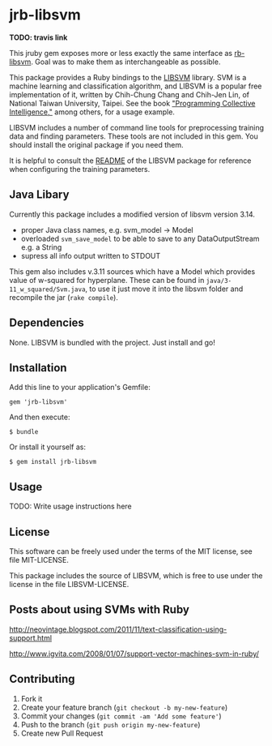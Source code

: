# jrb-libsvm

**TODO: travis link**

This jruby gem exposes more or less exactly the same interface as [rb-libsvm][].
Goal was to make them as interchangeable as possible.

This package provides a Ruby bindings to the [LIBSVM][] library.  SVM
is a machine learning and classification algorithm, and LIBSVM is a
popular free implementation of it, written by Chih-Chung Chang and
Chih-Jen Lin, of National Taiwan University, Taipei. See the book ["Programming
Collective Intelligence,"](http://books.google.com/books?id=fEsZ3Ey-Hq4C) among others, for a usage example.

LIBSVM includes a number of command line tools for preprocessing
training data and finding parameters. These tools are not included in
this gem. You should install the original package if you need them.

It is helpful to consult the [README][] of the LIBSVM package for
reference when configuring the training parameters.

## Java Libary

Currently this package includes a modified version of libsvm version 3.14.

- proper Java class names, e.g. svm_model -> Model
- overloaded `svm_save_model` to be able to save to any DataOutputStream e.g. a String
- supress all info output written to STDOUT

This gem also includes v.3.11 sources which have a Model which provides value of w-squared for hyperplane.
These can be found in `java/3-11_w_squared/Svm.java`, to use it just move it into the libsvm folder
and recompile the jar (`rake compile`).

## Dependencies

None.  LIBSVM is bundled with the project.  Just install and go!

## Installation

Add this line to your application's Gemfile:

    gem 'jrb-libsvm'

And then execute:

    $ bundle

Or install it yourself as:

    $ gem install jrb-libsvm

## Usage

TODO: Write usage instructions here

## License

This software can be freely used under the terms of the MIT license,
see file MIT-LICENSE.

This package includes the source of LIBSVM, which is free to use under
the license in the file LIBSVM-LICENSE.

## Posts about using SVMs with Ruby

http://neovintage.blogspot.com/2011/11/text-classification-using-support.html

http://www.igvita.com/2008/01/07/support-vector-machines-svm-in-ruby/

## Contributing

1. Fork it
2. Create your feature branch (`git checkout -b my-new-feature`)
3. Commit your changes (`git commit -am 'Add some feature'`)
4. Push to the branch (`git push origin my-new-feature`)
5. Create new Pull Request


[libsvm]:       http://www.csie.ntu.edu.tw/~cjlin/libsvm/

[svmrubyswig]:  http://github.com/tomz/libsvm-ruby-swig/tree/master

[ruby-svm]:     http://sourceforge.net/projects/rubysvm/

[README]:       https://github.com/febeling/libsvm/blob/master/README

[rb-libsvm]:    https://github.com/febeling/rb-libsvm